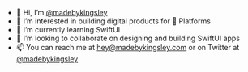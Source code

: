 - 👋 Hi, I’m [@madebykingsley](https://github.com/madebykingsley)
- 👀 I’m interested in building digital products for  Platforms
- 🌱 I’m currently learning SwiftUI
- 💞️ I’m looking to collaborate on designing and building SwiftUI apps
- 📫 You can reach me at [hey@madebykingsley.com](mailto:hey@madebykingsley.com) or on Twitter at [@madebykingsley](https://twitter.com/madebykingsley)

<!---
madebykingsley/madebykingsley is a ✨ special ✨ repository because its `README.md` (this file) appears on your GitHub profile.
You can click the Preview link to take a look at your changes.
--->
